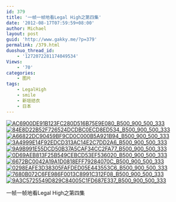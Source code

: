 ```yaml
---
id: 379
title: '一帧一帧地看Legal High之第四集'
date: '2012-08-17T07:59:59+08:00'
author: Michael
layout: post
guid: 'http://www.gakky.me/?p=379'
permalink: /379.html
duoshuo_thread_id:
    - '1272072281174049534'
Views:
    - '70'
categories:
    - 图片
tags:
    - LegalHigh
    - smile
    - 新垣结衣
    - 日本
---
```


[![AC6900DE91B123FC280D516B75E9E080_B500_900_500_333](http://www.yui-aragaki.org/wp-content/uploads/img/AC6900DE91B123FC280D516B75E9E080_B500_900_500_333.jpeg)](http://www.yui-aragaki.org/wp-content/uploads/img/AC6900DE91B123FC280D516B75E9E080_B1280_1280_540_360.jpeg) [![84E8D22B52F726524DCDBC0ECD8ED534_B500_900_500_333](http://www.yui-aragaki.org/wp-content/uploads/img/84E8D22B52F726524DCDBC0ECD8ED534_B500_900_500_333.jpeg)](http://www.yui-aragaki.org/wp-content/uploads/img/84E8D22B52F726524DCDBC0ECD8ED534_B1280_1280_540_360.jpeg) [![A66822DC90459BF9CD0C000B5A921B94_B500_900_500_333](http://www.yui-aragaki.org/wp-content/uploads/img/A66822DC90459BF9CD0C000B5A921B94_B500_900_500_333.jpeg)](http://www.yui-aragaki.org/wp-content/uploads/img/A66822DC90459BF9CD0C000B5A921B94_B1280_1280_540_360.jpeg) [![3A4999E14F92EDCD313AC14E2C7DD2A6_B500_900_500_333](http://www.yui-aragaki.org/wp-content/uploads/img/3A4999E14F92EDCD313AC14E2C7DD2A6_B500_900_500_333.jpeg)](http://www.yui-aragaki.org/wp-content/uploads/img/3A4999E14F92EDCD313AC14E2C7DD2A6_B1280_1280_540_360.jpeg) [![9A9B991E55DCD50B37A5CAF34CC2FA77_B500_900_500_333](http://www.yui-aragaki.org/wp-content/uploads/img/9A9B991E55DCD50B37A5CAF34CC2FA77_B500_900_500_333.jpeg)](http://www.yui-aragaki.org/wp-content/uploads/img/9A9B991E55DCD50B37A5CAF34CC2FA77_B1280_1280_540_360.jpeg) [![0D69AEB813F25B549CEBCD53EF536020_B500_900_500_333](http://www.yui-aragaki.org/wp-content/uploads/img/0D69AEB813F25B549CEBCD53EF536020_B500_900_500_333.jpeg)](http://www.yui-aragaki.org/wp-content/uploads/img/0D69AEB813F25B549CEBCD53EF536020_B1280_1280_540_360.jpeg) [![6672BC0042A19A1D0818EFF79284070C_B500_900_500_333](http://www.yui-aragaki.org/wp-content/uploads/img/6672BC0042A19A1D0818EFF79284070C_B500_900_500_333.jpeg)](http://www.yui-aragaki.org/wp-content/uploads/img/6672BC0042A19A1D0818EFF79284070C_B1280_1280_540_360.jpeg) [![0298EAFE3D38305FAFDED05E443553C6_B500_900_500_333](http://www.yui-aragaki.org/wp-content/uploads/img/0298EAFE3D38305FAFDED05E443553C6_B500_900_500_333.jpeg)](http://www.yui-aragaki.org/wp-content/uploads/img/0298EAFE3D38305FAFDED05E443553C6_B1280_1280_540_360.jpeg) [![7680B072C6FE986F0013C8991C312F08_B500_900_500_333](http://www.yui-aragaki.org/wp-content/uploads/img/7680B072C6FE986F0013C8991C312F08_B500_900_500_333.jpeg)](http://www.yui-aragaki.org/wp-content/uploads/img/7680B072C6FE986F0013C8991C312F08_B1280_1280_540_360.jpeg) [![9A3C5725549D829C84005C1FD687E337_B500_900_500_333](http://www.yui-aragaki.org/wp-content/uploads/img/9A3C5725549D829C84005C1FD687E337_B500_900_500_333.jpeg)](http://www.yui-aragaki.org/wp-content/uploads/img/9A3C5725549D829C84005C1FD687E337_B1280_1280_540_360.jpeg)

一帧一帧地看Legal High之第四集
